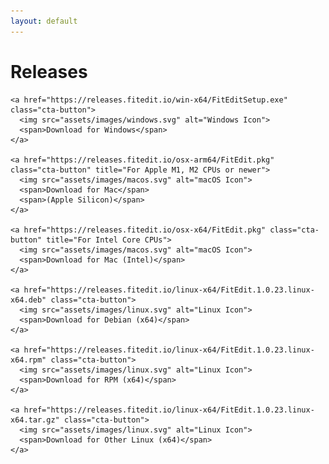 ```yaml
---
layout: default
---
```


<main>
  <h1>Releases</h1>

    <a href="https://releases.fitedit.io/win-x64/FitEditSetup.exe" class="cta-button">
      <img src="assets/images/windows.svg" alt="Windows Icon">
      <span>Download for Windows</span>
    </a>

    <a href="https://releases.fitedit.io/osx-arm64/FitEdit.pkg" class="cta-button" title="For Apple M1, M2 CPUs or newer">
      <img src="assets/images/macos.svg" alt="macOS Icon">
      <span>Download for Mac</span>
      <span>(Apple Silicon)</span>
    </a>

    <a href="https://releases.fitedit.io/osx-x64/FitEdit.pkg" class="cta-button" title="For Intel Core CPUs">
      <img src="assets/images/macos.svg" alt="macOS Icon">
      <span>Download for Mac (Intel)</span>
    </a>

    <a href="https://releases.fitedit.io/linux-x64/FitEdit.1.0.23.linux-x64.deb" class="cta-button">
      <img src="assets/images/linux.svg" alt="Linux Icon">
      <span>Download for Debian (x64)</span>
    </a>

    <a href="https://releases.fitedit.io/linux-x64/FitEdit.1.0.23.linux-x64.rpm" class="cta-button">
      <img src="assets/images/linux.svg" alt="Linux Icon">
      <span>Download for RPM (x64)</span>
    </a>

    <a href="https://releases.fitedit.io/linux-x64/FitEdit.1.0.23.linux-x64.tar.gz" class="cta-button">
      <img src="assets/images/linux.svg" alt="Linux Icon">
      <span>Download for Other Linux (x64)</span>
    </a>

</main>
